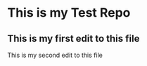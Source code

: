 # This is my Test Repo 


## This is my first edit to this file

This is my second edit to this file

